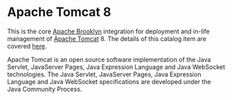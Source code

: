 # Apache Tomcat 8

This is the core [Apache Brooklyn](http://brooklyn.apache.org/) integration for deployment and in-life management of [Apache Tomcat](http://tomcat.apache.org) 8. The details of this catalog item are covered [here](https://brooklyn.apache.org/learnmore/catalog/catalog-item.html#!entities/org.apache.brooklyn.entity.webapp.tomcat.TomcatServer).

Apache Tomcat is an open source software implementation of the Java Servlet, JavaServer Pages, Java Expression Language and Java WebSocket technologies. The Java Servlet, JavaServer Pages, Java Expression Language and Java WebSocket specifications are developed under the Java Community Process.
